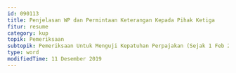 ```yaml
---
id: 090113
title: Penjelasan WP dan Permintaan Keterangan Kepada Pihak Ketiga
fitur: resume
category: kup
topik: Pemeriksaan
subtopik: Pemeriksaan Untuk Menguji Kepatuhan Perpajakan (Sejak 1 Feb 2013)
type: word
modifiedTime: 11 Desember 2019
---
```


